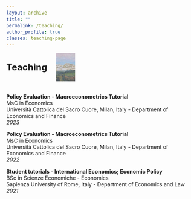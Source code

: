 ```yaml
---
layout: archive
title: ""
permalink: /teaching/
author_profile: true
classes: teaching-page
---
```

<div style="display: flex; align-items: center; gap: 24px; margin-bottom: 2rem;">
  <h1 style="margin: 0; font-size: 1.5rem;">Teaching</h1>
  <img src="/images/segantini.jpg" alt="Teaching banner" style="height: 75px; width: 50px; object-fit: cover;">
</div>

**Policy Evaluation - Macroeconometrics Tutorial** <br>
MsC in Economics  <br>
Università Cattolica del Sacro Cuore, Milan, Italy - Department of Economics and Finance <br>
*2023*

**Policy Evaluation - Macroeconometrics Tutorial** <br>
MsC in Economics  <br>
Università Cattolica del Sacro Cuore, Milan, Italy - Department of Economics and Finance <br>
*2022*

**Student tutorials - International Economics; Economic Policy** <br>
BSc in Scienze Economiche - Economics <br>
Sapienza University of Rome, Italy - Department of Economics and Law  <br>
*2021*

